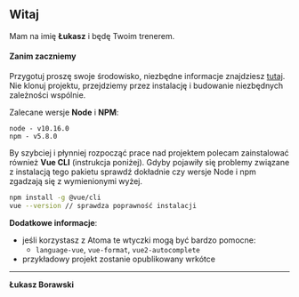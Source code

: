 ## Witaj

Mam na imię **Łukasz** i będę Twoim trenerem.

#### Zanim zaczniemy 

Przygotuj proszę swoje środowisko, niezbędne informacje znajdziesz [tutaj](https://warsawjs.github.io/workshop-setup/33/2/). Nie klonuj projektu, przejdziemy przez instalację i budowanie niezbędnych zależności wspólnie.

Zalecane wersje **Node** i **NPM**:

```
node - v10.16.0 
npm - v5.8.0
```

By szybciej i płynniej rozpocząć prace nad projektem polecam zainstalować również **Vue CLI** (instrukcja poniżej). Gdyby pojawiły się problemy związane z instalacją tego pakietu sprawdź dokładnie czy wersje Node i npm zgadzają się z wymienionymi wyżej.

```bash
npm install -g @vue/cli
vue --version // sprawdza poprawność instalacji
```

**Dodatkowe informacje**:

* jeśli korzystasz z Atoma te wtyczki mogą być bardzo pomocne:
	* `language-vue`, `vue-format`, `vue2-autocomplete`
* przykładowy projekt zostanie opublikowany wrkótce

---

**Łukasz Borawski**

